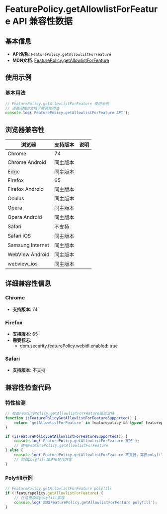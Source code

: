 # FeaturePolicy.getAllowlistForFeature API 兼容性数据

## 基本信息

- **API名称**: `FeaturePolicy.getAllowlistForFeature`
- **MDN文档**: [FeaturePolicy.getAllowlistForFeature](https://developer.mozilla.org/docs/Web/API/FeaturePolicy/getAllowlistForFeature)

## 使用示例

### 基本用法

```javascript
// FeaturePolicy.getAllowlistForFeature 使用示例
// 请查阅MDN文档了解具体用法
console.log('FeaturePolicy.getAllowlistForFeature API');
```

## 浏览器兼容性

| 浏览器 | 支持版本 | 说明 |
|--------|----------|------|
| Chrome | 74 |  |
| Chrome Android | 同主版本 |  |
| Edge | 同主版本 |  |
| Firefox | 65 |  |
| Firefox Android | 同主版本 |  |
| Oculus | 同主版本 |  |
| Opera | 同主版本 |  |
| Opera Android | 同主版本 |  |
| Safari | 不支持 |  |
| Safari iOS | 同主版本 |  |
| Samsung Internet | 同主版本 |  |
| WebView Android | 同主版本 |  |
| webview_ios | 同主版本 |  |

## 详细兼容性信息

### Chrome

- **支持版本**: 74

### Firefox

- **支持版本**: 65
- **需要标志**: 
  - dom.security.featurePolicy.webidl.enabled: true

### Safari

- **支持版本**: 不支持

## 兼容性检查代码

### 特性检测

```javascript
// 检查FeaturePolicy.getAllowlistForFeature是否支持
function isFeaturePolicyGetAllowlistForFeatureSupported() {
    return 'getAllowlistForFeature' in featurepolicy && typeof featurepolicy.getAllowlistForFeature === 'function';
}

if (isFeaturePolicyGetAllowlistForFeatureSupported()) {
    console.log('FeaturePolicy.getAllowlistForFeature 支持');
    // 使用FeaturePolicy.getAllowlistForFeature
} else {
    console.log('FeaturePolicy.getAllowlistForFeature 不支持，需要polyfill');
    // 加载polyfill或使用替代方案
}
```

### Polyfill示例

```javascript
// FeaturePolicy.getAllowlistForFeature polyfill
if (!featurepolicy.getAllowlistForFeature) {
    // 在这里添加polyfill实现
    console.log('加载FeaturePolicy.getAllowlistForFeature polyfill');
}
```

